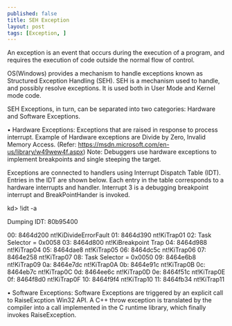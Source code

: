 ```yaml
---
published: false
title: SEH Exception
layout: post
tags: [Exception, ]
---
```


An exception is an event that occurs during the execution of a program, and requires the execution of code outside the normal flow of control.

OS(Windows) provides a mechanism to handle exceptions known as Structured Exception Handling (SEH). SEH is a mechanism used to handle, and possibly resolve exceptions.  It is used both in User Mode and Kernel mode code.

SEH Exceptions, in turn, can be separated into two categories:  Hardware and Software Exceptions.

• Hardware Exceptions: Exceptions that are raised in response to process interrupt.  Example of Hardware exceptions are Divide by Zero, Invalid Memory Access. 
(Refer: https://msdn.microsoft.com/en-us/library/w49wew4f.aspx)
Note: Debuggers use hardware exceptions to implement breakpoints and single steeping the target.

Exceptions are connected to handlers using Interrupt Dispatch Table (IDT). Entries in the IDT are shown below. Each entry in the table corresponds to a hardware interrupts and handler. Interrupt 3 is a debugging breakpoint interrupt and BreakPointHander is invoked.



kd> !idt -a

Dumping IDT: 80b95400

00:   8464d200 nt!KiDivideErrorFault
01:   8464d390 nt!KiTrap01
02:   Task Selector = 0x0058
03:   8464d800 nt!KiBreakpoint Trap
04:   8464d988 nt!KiTrap04
05:   8464dae8 nt!KiTrap05
06:   8464dc5c nt!KiTrap06
07:   8464e258 nt!KiTrap07
08:   Task Selector = 0x0050
09:   8464e6b8 nt!KiTrap09
0a:   8464e7dc nt!KiTrap0A
0b:   8464e91c nt!KiTrap0B
0c:   8464eb7c nt!KiTrap0C
0d:   8464ee6c nt!KiTrap0D
0e:   8464f51c nt!KiTrap0E
0f:   8464f8d0 nt!KiTrap0F
10:   8464f9f4 nt!KiTrap10
11:   8464fb34 nt!KiTrap11



• Software  Exceptions: Software Exceptions are triggered by an explicit call to RaiseExcption Win32 API. A C++ throw exception is translated by the compiler into a call implemented in the C runtime library, which finally invokes RaiseException.

